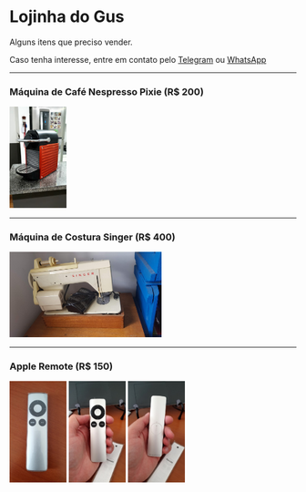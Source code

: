 # Lojinha do Gus

Alguns itens que preciso vender.

Caso tenha interesse, entre em contato pelo [Telegram](http://t.me/vavomr) ou [WhatsApp](https://wa.me/5511953661032)

---

### Máquina de Café Nespresso Pixie (R$ 200)
<img src="imagens/nespresso1.jpg" width="100" />

---

### Máquina de Costura Singer (R$ 400)
<img src="imagens/singer1.jpg" height="150" />

---

### Apple Remote (R$ 150)
<img src="imagens/remote1.jpg" width="100" /> <img src="imagens/remote2.jpg" width="100" /> <img src="imagens/remote3.jpg" width="100" />

